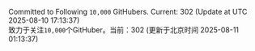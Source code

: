 Committed to Following `10,000` GitHubers. Current: <!-- FOLLOWING_COUNT -->302<!-- FOLLOWING_COUNT --> (Update at UTC <!-- LAST_UPDATED -->2025-08-10 17:13:37<!-- LAST_UPDATED -->)<br>
致力于关注`10,000`个GitHuber。当前：<!-- FOLLOWING_COUNT -->302<!-- FOLLOWING_COUNT --> (更新于北京时间 <!-- LAST_UPDATED_CST -->2025-08-11 01:13:37<!-- LAST_UPDATED_CST -->)

